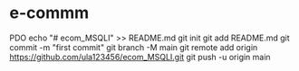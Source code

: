 # e-commm
 PDO
echo "# ecom_MSQLI" >> README.md
git init
git add README.md
git commit -m "first commit"
git branch -M main
git remote add origin https://github.com/ula123456/ecom_MSQLI.git
git push -u origin main
